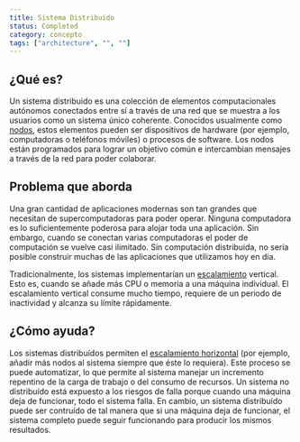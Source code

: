 ```yaml
---
title: Sistema Distribuido
status: Completed
category: concepto
tags: ["architecture", "", ""]
---
```


## ¿Qué es?

Un sistema distribuido es una colección de elementos computacionales autónomos conectados entre sí a través de una red que se muestra a los usuarios como un sistema único coherente. 
Conocidos usualmente como [nodos](/es/nodes/), estos elementos pueden ser dispositivos de hardware (por ejemplo, computadoras o teléfonos móviles) o procesos de software. 
Los nodos están programados para lograr un objetivo común e intercambian mensajes a través de la red para poder colaborar. 

## Problema que aborda

Una gran cantidad de aplicaciones modernas son tan grandes que necesitan de supercomputadoras para poder operar. 
Ninguna computadora es lo suficientemente poderosa para alojar toda una aplicación. 
Sin embargo, cuando se conectan varias computadoras el poder de computación se vuelve casi ilimitado. 
Sin computación distribuida, no sería posible construir muchas de las aplicaciones que utilizamos hoy en dia. 

Tradicionalmente, los sistemas implementarían un [escalamiento](/scalability/) vertical. 
Esto es, cuando se añade más CPU o memoria a una máquina individual. 
El escalamiento vertical consume mucho tiempo, requiere de un periodo de inactividad y alcanza su límite rápidamente. 

## ¿Cómo ayuda?

Los sistemas distribuídos permiten el [escalamiento horizontal](/horizontal-scaling/) (por ejemplo, añadir más nodos al sistema siempre que éste lo requiera). 
Este proceso se puede automatizar, lo que permite al sistema manejar un incremento repentino de la carga de trabajo o del consumo de recursos. 
Un sistema no distribuído está expuesto a los riesgos de falla porque cuando una máquina deja de funcionar, todo el sistema falla. 
En cambio, un sistema distribuído puede ser contruído de tal manera que si una máquina deja de funcionar, el sistema completo puede seguir funcionando para producir los mismos resultados. 
